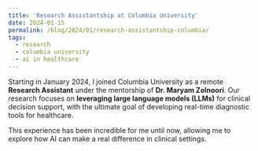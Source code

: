 ```yaml
---
title: 'Research Assistantship at Columbia University'
date: 2024-01-15
permalink: /blog/2024/01/research-assistantship-columbia/
tags:
  - research
  - columbia university
  - ai in healthcare
---
```


Starting in January 2024, I joined Columbia University as a remote **Research Assistant** under the mentorship of **Dr. Maryam Zolnoori**. Our research focuses on **leveraging large language models (LLMs)** for clinical decision support, with the ultimate goal of developing real-time diagnostic tools for healthcare.

This experience has been incredible for me until now, allowing me to explore how AI can make a real difference in clinical settings.
